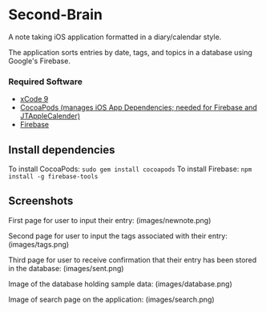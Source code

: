 # Second-Brain
A note taking iOS application formatted in a diary/calendar style.

The application sorts entries by date, tags, and topics in a database using Google's Firebase.


### Required Software

- <a href = "https://developer.apple.com/xcode/">xCode 9 </a>
- <a href = "https://guides.cocoapods.org/using/getting-started.html">CocoaPods (manages iOS App Dependencies; needed for Firebase and JTAppleCalender)</a>
- <a href = "https://firebase.google.com/">Firebase </a>

## Install dependencies
To install CocoaPods: `sudo gem install cocoapods`
To install Firebase: `npm install -g firebase-tools`

## Screenshots

First page for user to input their entry: (images/newnote.png)

Second page for user to input the tags associated with their entry: (images/tags.png)

Third page for user to receive confirmation that their entry has been stored in the database: (images/sent.png)

Image of the database holding sample data: (images/database.png)

Image of search page on the application: (images/search.png)
